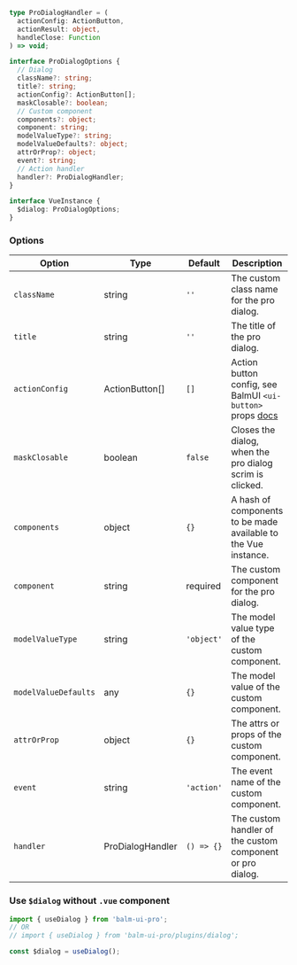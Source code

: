 ```ts
type ProDialogHandler = (
  actionConfig: ActionButton,
  actionResult: object,
  handleClose: Function
) => void;

interface ProDialogOptions {
  // Dialog
  className?: string;
  title?: string;
  actionConfig?: ActionButton[];
  maskClosable?: boolean;
  // Custom component
  components?: object;
  component: string;
  modelValueType?: string;
  modelValueDefaults?: object;
  attrOrProp?: object;
  event?: string;
  // Action handler
  handler?: ProDialogHandler;
}

interface VueInstance {
  $dialog: ProDialogOptions;
}
```

### Options

| Option               | Type             | Default    | Description                                                                                                  |
| -------------------- | ---------------- | ---------- | ------------------------------------------------------------------------------------------------------------ |
| `className`          | string           | `''`       | The custom class name for the pro dialog.                                                                    |
| `title`              | string           | `''`       | The title of the pro dialog.                                                                                 |
| `actionConfig`       | ActionButton[]   | `[]`       | Action button config, see BalmUI `<ui-button>` props [docs](https://v8.material.balmjs.com/#/general/button) |
| `maskClosable`       | boolean          | `false`    | Closes the dialog, when the pro dialog scrim is clicked.                                                     |
| `components`         | object           | `{}`       | A hash of components to be made available to the Vue instance.                                               |
| `component`          | string           | required   | The custom component for the pro dialog.                                                                     |
| `modelValueType`     | string           | `'object'` | The model value type of the custom component.                                                                |
| `modelValueDefaults` | any              | `{}`       | The model value of the custom component.                                                                     |
| `attrOrProp`         | object           | `{}`       | The attrs or props of the custom component.                                                                  |
| `event`              | string           | `'action'` | The event name of the custom component.                                                                      |
| `handler`            | ProDialogHandler | `() => {}` | The custom handler of the custom component or pro dialog.                                                    |

### Use `$dialog` without `.vue` component

```js
import { useDialog } from 'balm-ui-pro';
// OR
// import { useDialog } from 'balm-ui-pro/plugins/dialog';

const $dialog = useDialog();
```
